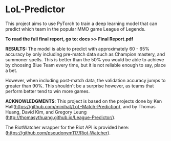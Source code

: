 # LoL-Predictor
This project aims to use PyTorch to train a deep learning model that can predict which team in the popular MMO game League of Legends.

**To read the full final report, go to: docs >> Final Report.pdf**

**RESULTS:**
The model is able to predict with approximately 60 - 65% accuracy by only including pre-match data such as Champion mastery, and summoner spells. This is better than the 50% you would be able to achieve by choosing Blue Team every time, but it is not reliable enough to say, place a bet.

However, when including post-match data, the validation accuracy jumps to greater than 90%. This shouldn't be a surprise however, as teams that perform better tend to win more games.

**ACKNOWLEDGMENTS**:
This project is based on the projects done by Ken Hall(https://github.com/minihat/LoL-Match-Prediction), and by Thomas Huang, David Kim, and Gregory Leung (http://thomasythuang.github.io/League-Predictor/).

The RiotWatcher wrapper for the Riot API is provided here: (https://github.com/pseudonym117/Riot-Watcher).

